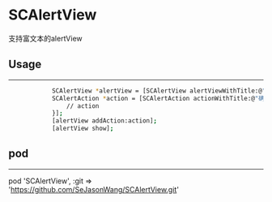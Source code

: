 # SCAlertView
支持富文本的alertView

## Usage

---
``` bash
            SCAlertView *alertView = [SCAlertView alertViewWithTitle:@"标题" message:@"副标题" style:SCAlertViewStyleAlert];
            SCAlertAction *action = [SCAlertAction actionWithTitle:@"确定" style:SCAlertActionStyleConfirm handler:^(SCAlertAction *action) {
                // action
            }];
            [alertView addAction:action];
            [alertView show];
```

## pod
---
pod 'SCAlertView',	:git => 'https://github.com/SeJasonWang/SCAlertView.git'